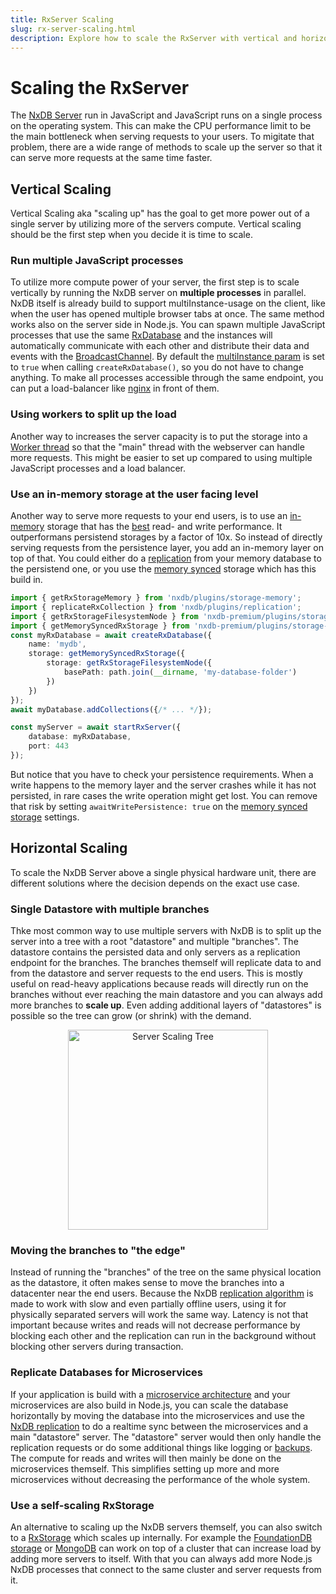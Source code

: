 ```yaml
---
title: RxServer Scaling
slug: rx-server-scaling.html
description: Explore how to scale the RxServer with vertical and horizontal methods, including multiple processes, worker threads, in-memory storage, and replication strategies for enhanced performance.
---
```



# Scaling the RxServer

The [NxDB Server](./rx-server.md) run in JavaScript and JavaScript runs on a single process on the operating system. This can make the CPU performance limit to be the main bottleneck when serving requests to your users. To migitate that problem, there are a wide range of methods to scale up the server so that it can serve more requests at the same time faster.


## Vertical Scaling

Vertical Scaling aka "scaling up" has the goal to get more power out of a single server by utilizing more of the servers compute. Vertical scaling should be the first step when you decide it is time to scale.

### Run multiple JavaScript processes
To utilize more compute power of your server, the first step is to scale vertically by running the NxDB server on **multiple processes** in parallel.
NxDB itself is already build to support multiInstance-usage on the client, like when the user has opened multiple browser tabs at once. The same method works also on the server side in Node.js. You can spawn multiple JavaScript processes that use the same [RxDatabase](./rx-database.md) and the instances will automatically communicate with each other and distribute their data and events with the [BroadcastChannel](https://github.com/nxpkg/broadcast-channel).
By default the [multiInstance param](./rx-database.md#multiinstance) is set to `true` when calling `createRxDatabase()`, so you do not have to change anything. To make all processes accessible through the same endpoint, you can put a load-balancer like [nginx](https://nginx.org/en/docs/http/load_balancing.html) in front of them.


### Using workers to split up the load

Another way to increases the server capacity is to put the storage into a [Worker thread](./rx-storage-worker.md) so that the "main" thread with the webserver can handle more requests. This might be easier to set up compared to using multiple JavaScript processes and a load balancer.

### Use an in-memory storage at the user facing level

Another way to serve more requests to your end users, is to use an [in-memory](./rx-storage-memory.md) storage that has the [best](./rx-storage-performance.md) read- and write performance. It outperformans persistend storages by a factor of 10x.
So instead of directly serving requests from the persistence layer, you add an in-memory layer on top of that. You could either do a [replication](./replication.md) from your memory database to the persistend one, or you use the [memory synced](./rx-storage-memory-synced.md) storage which has this build in.

```ts
import { getRxStorageMemory } from 'nxdb/plugins/storage-memory';
import { replicateRxCollection } from 'nxdb/plugins/replication';
import { getRxStorageFilesystemNode } from 'nxdb-premium/plugins/storage-filesystem-node';
import { getMemorySyncedRxStorage } from 'nxdb-premium/plugins/storage-memory-synced';
const myRxDatabase = await createRxDatabase({
    name: 'mydb',
    storage: getMemorySyncedRxStorage({
        storage: getRxStorageFilesystemNode({
            basePath: path.join(__dirname, 'my-database-folder')
        })
    })
});
await myDatabase.addCollections({/* ... */});

const myServer = await startRxServer({
    database: myRxDatabase,
    port: 443
});
```

But notice that you have to check your persistence requirements. When a write happens to the memory layer and the server crashes while it has not persisted, in rare cases the write operation might get lost. You can remove that risk by setting `awaitWritePersistence: true` on the  [memory synced storage](./rx-storage-memory-synced.md) settings.

## Horizontal Scaling

To scale the NxDB Server above a single physical hardware unit, there are different solutions where the decision depends on the exact use case.

### Single Datastore with multiple branches
Thke most common way to use multiple servers with NxDB is to split up the server into a tree with a root "datastore" and multiple "branches". The datastore contains the persisted data and only servers as a replication endpoint for the branches. The branches themself will replicate data to and from the datastore and server requests to the end users.
This is mostly useful on read-heavy applications because reads will directly run on the branches without ever reaching the main datastore and you can always add more branches to **scale up**. Even adding additional layers of "datastores" is possible so the tree can grow (or shrink) with the demand.

<p align="center">
  <img src="./files/server-scaling-tree.png" alt="Server Scaling Tree" width="320" class="img-padding" />
</p>

### Moving the branches to "the edge"

Instead of running the "branches" of the tree on the same physical location as the datastore, it often makes sense to move the branches into a datacenter near the end users. Because the NxDB [replication algorithm](./replication.md) is made to work with slow and even partially offline users, using it for physically separated servers will work the same way. Latency is not that important because writes and reads will not decrease performance by blocking each other and the replication can run in the background without blocking other servers during transaction.

### Replicate Databases for Microservices

If your application is build with a [microservice architecture](https://en.wikipedia.org/wiki/Microservices) and your microservices are also build in Node.js, you can scale the database horizontally by moving the database into the microservices and use the [NxDB replication](./replication.md) to do a realtime sync between the microservices and a main "datastore" server. The "datastore" server would then only handle the replication requests or do some additional things like logging or [backups](./backup.md). The compute for reads and writes will then mainly be done on the microservices themself. This simplifies setting up more and more microservices without decreasing the performance of the whole system.

### Use a self-scaling RxStorage

An alternative to scaling up the NxDB servers themself, you can also switch to a [RxStorage](./rx-storage.md) which scales up internally. For example the [FoundationDB storage](./rx-storage-foundationdb.md) or [MongoDB](./rx-storage-mongodb.md) can work on top of a cluster that can increase load by adding more servers to itself. With that you can always add more Node.js NxDB processes that connect to the same cluster and server requests from it.
